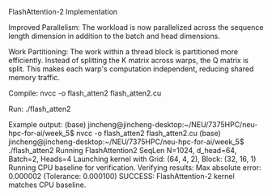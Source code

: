 FlashAttention-2 Implementation

Improved Parallelism: The workload is now parallelized across the sequence length dimension in addition to the batch and head dimensions. 

Work Partitioning: The work within a thread block is partitioned more efficiently. Instead of splitting the K matrix across warps, the Q matrix is split. This makes each warp's computation independent, reducing shared memory traffic.

Compile: nvcc -o flash_atten2 flash_atten2.cu

Run: ./flash_atten2 

Example output:
(base) jincheng@jincheng-desktop:~/NEU/7375HPC/neu-hpc-for-ai/week_5$ nvcc -o flash_atten2 flash_atten2.cu
(base) jincheng@jincheng-desktop:~/NEU/7375HPC/neu-hpc-for-ai/week_5$ ./flash_atten2 
Running FlashAttention2
SeqLen N=1024, d_head=64, Batch=2, Heads=4
Launching kernel with Grid: (64, 4, 2), Block: (32, 16, 1)
Running CPU baseline for verification.
Verifying results:
Max absolute error: 0.000002 (Tolerance: 0.000100)
SUCCESS: FlashAttention-2 kernel matches CPU baseline.